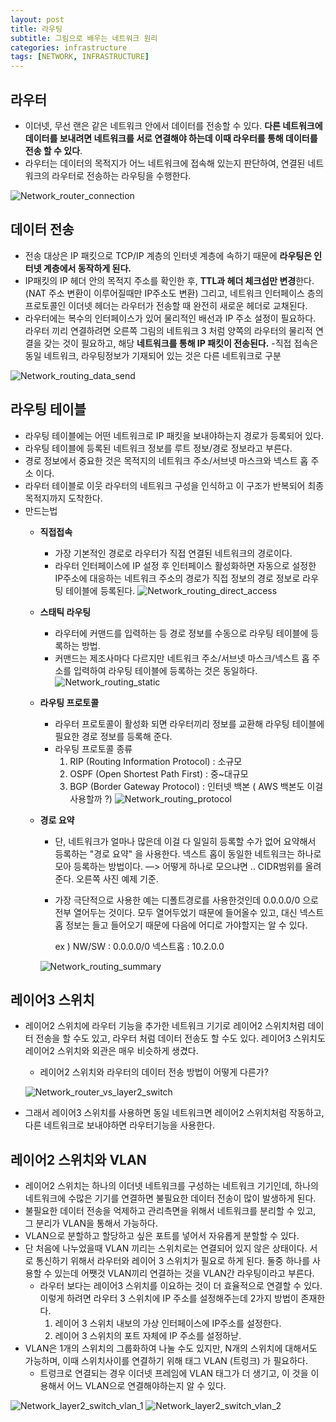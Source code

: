```yaml
---
layout: post
title: 라우팅
subtitle: 그림으로 배우는 네트워크 원리
categories: infrastructure
tags: [NETWORK, INFRASTRUCTURE]
---
```


## 라우터

- 이더넷, 무선 랜은 같은 네트워크 안에서 데이터를 전송할 수 있다. **다른 네트워크에 데이터를 보내려면 네트워크를 서로 연결해야 하는데 이때 라우터를 통해 데이터를 전송 할 수 있다**.
- 라우터는 데이터의 목적지가 어느 네트워크에 접속해 있는지 판단하여, 연결된 네트워크의 라우터로 전송하는 라우팅을 수행한다.

![Network_router_connection](/assets/images/network/Network_router_connection.png)


## 데이터 전송

- 전송 대상은 IP 패킷으로 TCP/IP 계층의 인터넷 계층에 속하기 때문에 **라우팅은 인터넷 계층에서 동작하게 된다.**
- IP패킷의 IP 헤더 안의 목적지 주소를 확인한 후, **TTL과 헤더 체크섬만 변경**한다. (NAT 주소 변환이 이루어질때만 IP주소도 변환) 그리고, 네트워크 인터페이스 층의 프로토콜인 이더넷 헤더는 라우터가 전송할 때 완전히 새로운 헤더로 교채된다.
- 라우터에는 복수의 인터페이스가 있어 물리적인 배선과 IP 주소 설정이 필요하다. 라우터 끼리 연결하려면 오른쪽 그림의 네트워크 3 처럼 양쪽의 라우터의 물리적 연결을 갖는 것이 필요하고, 해당 **네트워크를 통해 IP 패킷이 전송된다.**
-직접 접속은 동일 네트워크, 라우팅정보가 기재되어 있는 것은 다른 네트워크로 구분

![Network_routing_data_send](/assets/images/network/Network_routing_data_send.png)


## 라우팅 테이블

- 라우팅 테이블에는 어떤 네트워크로 IP 패킷을 보내야하는지 경로가 등록되어 있다.
- 라우팅 테이블에 등록된 네트워크 정보를 루트 정보/경로 정보라고 부른다.
- 경로 정보에서 중요한 것은 목적지의 네트워크 주소/서브넷 마스크와 넥스트 홉 주소 이다.
- 라우터 테이블로 이웃 라우터의 네트워크 구성을 인식하고 이 구조가 반복되어 최종 목적지까지 도착한다.
- 만드는법
    - **직접접속**
        - 가장 기본적인 경로로 라우터가 직접 연결된 네트워크의 경로이다.
        - 라우터 인터페이스에 IP 설정 후 인터페이스 활성화하면 자동으로 설정한 IP주소에 대응하는 네트워크 주소의 경로가 직접 정보의 경로 정보로 라우팅 테이블에 등록된다.
        ![Network_routing_direct_access](/assets/images/network/Network_routing_direct_access.png)
    
    - **스태틱 라우팅**
        - 라우터에 커맨드를 입력하는 등 경로 정보를 수동으로 라우팅 테이블에 등록하는 방법.
        - 커맨드는 제조사마다 다르지만 네트워크 주소/서브넷 마스크/넥스트 홉 주소를 입력하여 라우팅 테이블에 등록하는 것은 동일하다.
        ![Network_routing_static](/assets/images/network/Network_routing_static.png)
    
    - **라우팅 프로토콜**
        - 라우터 프로토콜이 활성화 되면 라우터끼리 정보를 교환해 라우팅 테이블에 필요한 경로 정보를 등록해 준다.
        - 라우팅 프로토콜 종류
            1. RIP (Routing Information Protocol) :  소규모
            2. OSPF (Open Shortest Path First) : 중~대규모 
            3. BGP (Border Gateway Protocol) : 인터넷 백본 ( AWS 백본도 이걸 사용할까 ?)
        ![Network_routing_protocol](/assets/images/network/Network_routing_protocol.png)

    - **경로 요약**
        - 단, 네트워크가 얼마나 많은데 이걸 다 일일히 등록할 수가 없어 요약해서 등록하는 "경로 요약" 을 사용한다. 넥스트 홉이 동일한 네트워크는 하나로 모아 등록하는 방법이다. —> 어떻게 하나로 모으냐면 .. CIDR범위를 올려준다. 오른쪽 사진 예제 기준.
        - 가장 극단적으로 사용한 예는 디폴트경로를 사용한것인데 0.0.0.0/0 으로 전부 열어두는 것이다. 모두 열어두었기 때문에 들어올수 있고, 대신 넥스트홉 정보는 들고 들어오기 때문에 다음에 어디로 가야할지는 알 수 있다.

            ex ) NW/SW : 0.0.0.0/0  넥스트홉 : 10.2.0.0
            
        ![Network_routing_summary](/assets/images/network/Network_routing_summary.png)



## 레이어3 스위치

- 레이어2 스위치에 라우터 기능을 추가한 네트워크 기기로 레이어2 스위치처럼 데이터 전송을 할 수도 있고, 라우터 처럼 데이터 전송도 할 수도 있다. 레이어3 스위치도 레이어2 스위치와 외관은 매우 비슷하게 생겼다.
    - 레이어2 스위치와 라우터의 데이터 전송 방법이 어떻게 다른가?

    ![Network_router_vs_layer2_switch](/assets/images/network/Network_router_vs_layer2_switch.png)

- 그래서 레이어3 스위치를 사용하면 동일 네트워크면 레이어2 스위치처럼 작동하고, 다른 네트워크로 보내야하면 라우터기능을 사용한다.

## 레이어2 스위치와 VLAN

- 레이어2 스위치는 하나의 이더넷 네트워크를 구성하는 네트워크 기기인데, 하나의 네트워크에 수많은 기기를 연결하면 불필요한 데이터 전송이 많이 발생하게 된다.
- 불필요한 데이터 전송을 억제하고 관리측면을 위해서 네트워크를 분리할 수 있고, 그 분리가 VLAN을 통해서 가능하다.
- VLAN으로 분할하고 할당하고 싶은 포트를 넣어서 자유롭게 분할할 수 있다.
- 단 처음에 나누었을때 VLAN 끼리는 스위치로는 연결되어 있지 않은 상태이다. 서로 통신하기 위해서 라우터와 레이어 3 스위치가 필요로 하게 된다. 둘중 하나를 사용할 수 있는데 어쨋것 VLAN끼리 연결하는 것을 VLAN간 라우팅이라고 부른다.
    - 라우터 보다는 레이어3 스위치를 이요하는 것이 더 효율적으로 연결할 수 있다. 이렇게 하려면 라우터 3 스위치에 IP 주소를 설정해주는데 2가지 방법이 존재한다.
        1. 레이어 3 스위치 내보의 가상 인터페이스에 IP주소를 설정한다.
        2. 레이어 3 스위치의 포트 자체에 IP 주소를 설정하낟. 
- VLAN은 1개의 스위치의 그룹화하여 나눌 수도 있지만, N개의 스위치에 대해서도 가능하며, 이때 스위치사이를 연결하기 위해 태그 VLAN (트렁크) 가 필요하다.
    - 트렁크로 연결되는 경우 이더넷 프레임에 VLAN 태그가 더 생기고, 이 것을 이용해서 어느 VLAN으로 연결해야하는지 알 수 있다.
 
![Network_layer2_switch_vlan_1](/assets/images/network/Network_layer2_switch_vlan_1.png)
![Network_layer2_switch_vlan_2](/assets/images/network/Network_layer2_switch_vlan_2.png)
